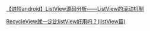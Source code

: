 [ 【进阶android】ListView源码分析——ListView的滚动机制](http://blog.csdn.net/xiaogutou1/article/details/47708919)



[RecycleView就一定比listView好用吗？(listView篇)](http://www.jianshu.com/p/0ec7b56d974e)